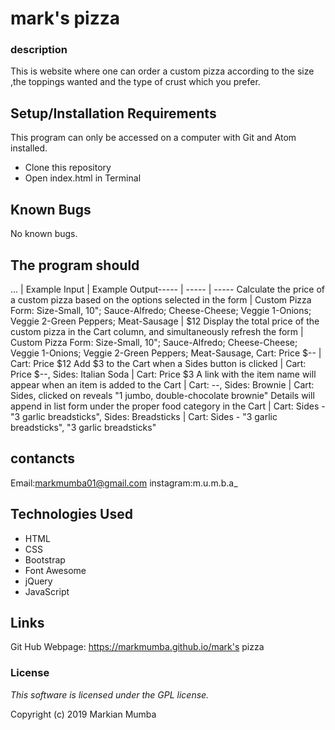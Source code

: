 # mark's pizza

### description 
This is website where one can order a custom pizza according to the size ,the toppings wanted and the type of crust which you prefer.
## Setup/Installation Requirements

This program can only be accessed on a computer with Git and Atom installed.

* Clone this repository
* Open index.html in Terminal

## Known Bugs

No known bugs.
## The program should
... | Example Input | Example Output----- | ----- | -----
Calculate the price of a custom pizza based on the options selected in the form | Custom Pizza Form: Size-Small, 10"; Sauce-Alfredo; Cheese-Cheese; Veggie 1-Onions; Veggie 2-Green Peppers; Meat-Sausage | $12
Display the total price of the custom pizza in the Cart column, and simultaneously refresh the form | Custom Pizza Form: Size-Small, 10"; Sauce-Alfredo; Cheese-Cheese; Veggie 1-Onions; Veggie 2-Green Peppers; Meat-Sausage, Cart: Price $-- | Cart: Price $12
Add $3 to the Cart when a Sides button is clicked | Cart: Price $--, Sides: Italian Soda | Cart: Price $3
A link with the item name will appear when an item is added to the Cart | Cart: --, Sides: Brownie | Cart: Sides, clicked on reveals "1 jumbo, double-chocolate brownie"
Details will append in list form under the proper food category in the Cart | Cart: Sides - "3 garlic breadsticks", Sides: Breadsticks  | Cart: Sides - "3 garlic breadsticks", "3 garlic breadsticks"

## contancts

Email:markmumba01@gmail.com
instagram:m.u.m.b.a_


## Technologies Used

* HTML
* CSS
* Bootstrap
* Font Awesome
* jQuery
* JavaScript
## Links

Git Hub Webpage: https://markmumba.github.io/mark's pizza
### License

*This software is licensed under the GPL license.*

Copyright (c) 2019 Markian Mumba